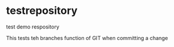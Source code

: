 # testrepository
test demo respository

This tests teh branches function of GIT when committing a change
